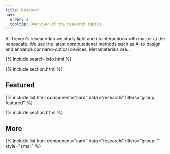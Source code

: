 ```yaml
---
title: Research
nav:
  order: 2
  tooltip: Overview of the research topics
---
```



At Trevon's reseach lab we study light and its interactions with matter at the nanoscale. We use the latest computational methods such as AI to design and enhance our nano-optical devices. Metamaterials are...

{% include search-info.html %}

{% include section.html %}

## Featured

{% include list.html component="card" data="research" filters="group: featured" %}

{% include section.html %}

## More

{% include list.html component="card" data="research" filters="group: " style="small" %}

